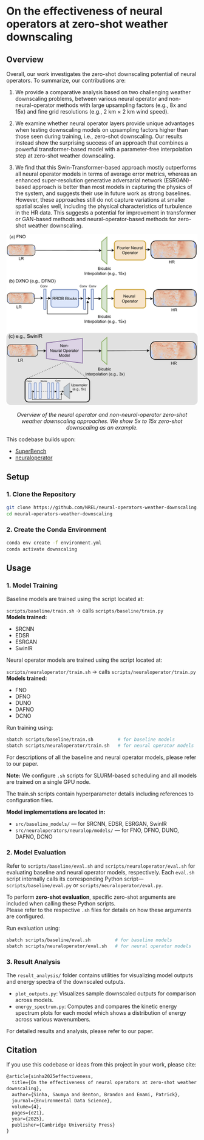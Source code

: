 # On the effectiveness of neural operators at zero-shot weather downscaling

## Overview

Overall, our work investigates the zero-shot downscaling potential of neural operators. To summarize, our contributions are:

1. We provide a comparative analysis based on two challenging weather downscaling problems, between various neural operator and non-neural-operator methods with large upsampling factors (e.g., 8x and 15x) and fine grid resolutions (e.g., 2 km × 2 km wind speed).

2. We examine whether neural operator layers provide unique advantages when testing downscaling models on upsampling factors higher than those seen during training, i.e., zero-shot downscaling. Our results instead show the surprising success of an approach that combines a powerful transformer-based model with a parameter-free interpolation step at zero-shot weather downscaling.

3. We find that this Swin-Transformer-based approach mostly outperforms all neural operator models in terms of average error metrics, whereas an enhanced super-resolution generative adversarial network (ESRGAN)-based approach is better than most models in capturing the physics of the system, and suggests their use in future work as strong baselines. However, these approaches still do not capture variations at smaller spatial scales well, including the physical characteristics of turbulence in the HR data. This suggests a potential for improvement in transformer or GAN-based methods and neural-operator-based methods for zero-shot weather downscaling.

<p align="center">
  <img src="assets/Zero_Shot_framework.png" alt="Framework Overview" width="700"/>
</p>

<p align="center"><em>Overview of the neural operator and non-neural-operator zero-shot weather downscaling approaches. We show 5x to 15x zero-shot downscaling as an example.</em></p>

This codebase builds upon:
- [SuperBench](https://github.com/erichson/SuperBench)
- [neuraloperator](https://github.com/neuraloperator/neuraloperator)

## Setup

### 1. Clone the Repository

```bash
git clone https://github.com/NREL/neural-operators-weather-downscaling.git
cd neural-operators-weather-downscaling
```

### 2. Create the Conda Environment

```bash
conda env create -f environment.yml
conda activate downscaling
```

## Usage

### 1. Model Training

Baseline models are trained using the script located at:

`scripts/baseline/train.sh` → calls `scripts/baseline/train.py`  
  **Models trained:**  
  - SRCNN  
  - EDSR  
  - ESRGAN  
  - SwinIR  

Neural operator models are trained using the script located at:

`scripts/neuraloperator/train.sh` → calls `scripts/neuraloperator/train.py`  
  **Models trained:**  
  - FNO  
  - DFNO  
  - DUNO  
  - DAFNO  
  - DCNO  

Run training using:

```bash
sbatch scripts/baseline/train.sh         # for baseline models
sbatch scripts/neuraloperator/train.sh   # for neural operator models
```

For descriptions of all the baseline and neural operator models, please refer to our paper.

**Note:** We configure `.sh` scripts for SLURM-based scheduling and all models are trained on a single GPU node. 

The train.sh scripts contain hyperparameter details including references to configuration files. 

**Model implementations are located in:**  
- `src/baseline_models/` — for SRCNN, EDSR, ESRGAN, SwinIR  
- `src/neuraloperators/neuralop/models/` — for FNO, DFNO, DUNO, DAFNO, DCNO

### 2. Model Evaluation

Refer to `scripts/baseline/eval.sh` and `scripts/neuraloperator/eval.sh` for evaluating baseline and neural operator models, respectively. Each `eval.sh` script internally calls its corresponding Python script—`scripts/baseline/eval.py` or `scripts/neuraloperator/eval.py`.

To perform **zero-shot evaluation**, specific zero-shot arguments are included when calling these Python scripts.  
Please refer to the respective `.sh` files for details on how these arguments are configured.

Run evaluation using:

```bash
sbatch scripts/baseline/eval.sh         # for baseline models
sbatch scripts/neuraloperator/eval.sh   # for neural operator models
```

### 3. Result Analysis

The `result_analysis/` folder contains utilities for visualizing model outputs and energy spectra of the downscaled outputs.

- `plot_outputs.py`: Visualizes sample downscaled outputs for comparison across models.
- `energy_spectrum.py`: Computes and compares the kinetic energy spectrum plots for each model which shows a distribution of energy across various wavenumbers.

For detailed results and analysis, please refer to our paper.

## Citation

If you use this codebase or ideas from this project in your work, please cite:

```
@article{sinha2025effectiveness,
  title={On the effectiveness of neural operators at zero-shot weather downscaling},
  author={Sinha, Saumya and Benton, Brandon and Emami, Patrick},
  journal={Environmental Data Science},
  volume={4},
  pages={e21},
  year={2025},
  publisher={Cambridge University Press}
}
```

